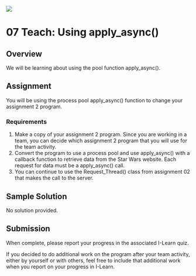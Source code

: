![](../site/banner.png)

# 07 Teach: Using apply_async()

## Overview

We will be learning about using the pool function apply_async().

## Assignment

You will be using the process pool apply_async() function to change your assignment 2 program.

### Requirements

1. Make a copy of your assignment 2 program.  Since you are working in a team, you can decide which assignment 2 program that you will use for the team activity.
1. Convert the program to use a process pool and use apply_async() with a callback function to retrieve data from the Star Wars website.  Each request for data must be a apply_async() call.
1. You can continue to use the Request_Thread() class from assignment 02 that makes the call to the server.

## Sample Solution

No solution provided.

## Submission

When complete, please report your progress in the associated I-Learn quiz.

If you decided to do additional work on the program after your team activity, either by yourself or with others, feel free to include that additional work when you report on your progress in I-Learn.


